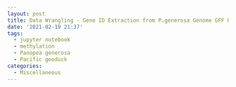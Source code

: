 ```yaml
---
layout: post
title: Data Wrangling - Gene ID Extraction from P.generosa Genome GFF Using Methylation Machinery Gene IDs
date: '2021-02-19 21:37'
tags:
  - jupyter notebook
  - methylation
  - Panopea generosa
  - Pacific geoduck
categories:
  - Miscellaneous
---
```

